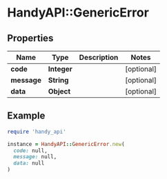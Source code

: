 # HandyAPI::GenericError

## Properties

| Name | Type | Description | Notes |
| ---- | ---- | ----------- | ----- |
| **code** | **Integer** |  | [optional] |
| **message** | **String** |  | [optional] |
| **data** | **Object** |  | [optional] |

## Example

```ruby
require 'handy_api'

instance = HandyAPI::GenericError.new(
  code: null,
  message: null,
  data: null
)
```

